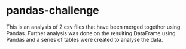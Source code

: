 # pandas-challenge

This is an analysis of 2 csv files that have been merged together using Pandas. Further analysis was done on the resulting DataFrame using Pandas and a series of tables were created to analyse the data. 
